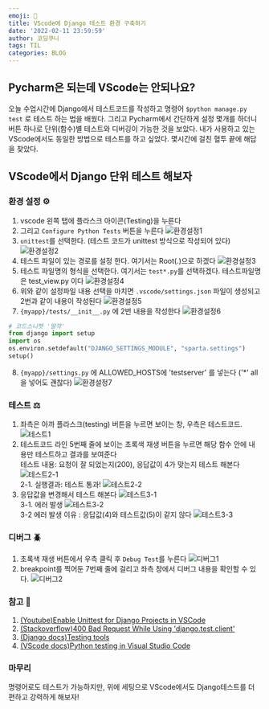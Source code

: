 ```yaml
---
emoji: 🙌
title: VScode에 Django 테스트 환경 구축하기
date: '2022-02-11 23:59:59'
author: 코딩쿠니
tags: TIL 
categories: BLOG 
---
```


## Pycharm은 되는데 VScode는 안되나요?
오늘 수업시간에 Django에서 테스트코드를 작성하고 명령어 `$python manage.py test` 로 테스트 하는 법을 배웠다. 그리고 Pycharm에서 간단하게 설정 몇개를 하더니 버튼 하나로 단위(함수)별 테스트와 디버깅이 가능한 것을 보았다. 내가 사용하고 있는 VScode에서도 동일한 방법으로 테스트를 하고 싶었다. 몇시간에 걸친 혈투 끝에 해답을 찾았다.

## VScode에서 Django 단위 테스트 해보자
### 환경 설정 ⚙️
1. vscode 왼쪽 탭에 플라스크 아이콘(Testing)을 누른다
2. 그리고 `Configure Python Tests` 버튼을 누른다 
![환경설정1](setting1.png)   
3. `unittest`를 선택한다. (테스트 코드가 unittest 방식으로 작성되어 있다)
![환경설정2](setting2.png)   
4. 테스트 파일이 있는 경로를 설정 한다. 여기서는 Root(.)으로 하겠다
![환경설정3](setting3.png)   
5. 테스트 파일명의 형식을 선택한다. 여기서는 `test*.py`를 선택하겠다. 테스트파일명은 test_view.py 이다
![환경설정4](setting4.png)   
6. 위와 같이 설정파일 내용 선택을 마치면 `.vscode/settings.json` 파일이 생성되고 2번과 같이 내용이 작성된다
![환경설정5](setting5.png)   
7. `{myapp}/tests/__init__.py` 에 2번 내용을 작성한다
![환경설정6](setting6.png)
```python
# 코드스니펫 '딸깍'
from django import setup
import os
os.environ.setdefault("DJANGO_SETTINGS_MODULE", "sparta.settings")
setup()
```      
8. `{myapp}/settings.py` 에 ALLOWED_HOSTS에 'testserver' 를 넣는다 ('*' all을 넣어도 괜찮다)
![환경설정7](setting7.png)

### 테스트 ⚖️
1. 좌측은 아까 플라스크(testing) 버튼을 누르면 보이는 창, 우측은 테스트코드.
![테스트1](test1.png)   
2. 테스트코드 라인 5번째 줄에 보이는 초록색 재생 버튼을 누르면 해당 함수 안에 내용만 테스트하고 결과를 보여준다    
테스트 내용: 요청이 잘 되었는지(200), 응답값이 4가 맞는지 테스트 해본다
![테스트2-1](test2-1.png)   
2-1. 실행결과: 테스트 통과!
![테스트2-2](test2-2.png)   
3. 응답값을 변경해서 테스트 해본다
![테스트3-1](test3-1.png)   
3-1. 에러 발생
![테스트3-2](test3-2.png)   
3-2 에러 발생 이유 : 응답값(4)와 테스트값(5)이 같지 않다
![테스트3-3](test3-3.png)

### 디버그 🪲
1. 초록색 재생 버튼에서 우측 클릭 후 `Debug Test`를 누른다
![디버그1](debug1.png)   
 2. breakpoint를 찍어둔 7번째 줄에 걸리고 좌측 창에서 디버그 내용을 확인할 수 있다.
![디버그2](debug2.png)

### 참고 📕
1. [(Youtube)Enable Unittest for Django Projects in VSCode](https://www.youtube.com/watch?v=7RaPq2BnPCI)
2. [(Stackoverflow)400 Bad Request While Using 'django.test.client'](https://stackoverflow.com/questions/28521949/400-bad-request-while-using-django-test-client)
3. [(Django docs)Testing tools](https://docs.djangoproject.com/en/4.0/topics/testing/tools/)
4. [(VScode docs)Python testing in Visual Studio Code](https://vscode-westeu.azurewebsites.net/docs/python/testing)

### 마무리
명령어로도 테스트가 가능하지만, 위에 세팅으로 VScode에서도 Django테스트를 더 편하고 강력하게 해보자!

```toc
```